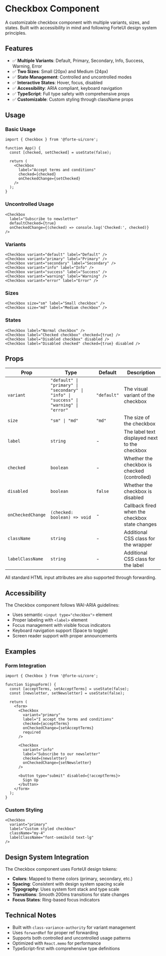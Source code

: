 # Checkbox Component

A customizable checkbox component with multiple variants, sizes, and states. Built with accessibility in mind and following ForteUI design system principles.

## Features

- ✅ **Multiple Variants**: Default, Primary, Secondary, Info, Success, Warning, Error
- ✅ **Two Sizes**: Small (20px) and Medium (24px)
- ✅ **State Management**: Controlled and uncontrolled modes
- ✅ **Interactive States**: Hover, focus, disabled
- ✅ **Accessibility**: ARIA compliant, keyboard navigation
- ✅ **TypeScript**: Full type safety with comprehensive props
- ✅ **Customizable**: Custom styling through className props

## Usage

### Basic Usage

```tsx
import { Checkbox } from '@forte-ui/core';

function App() {
  const [checked, setChecked] = useState(false);

  return (
    <Checkbox 
      label="Accept terms and conditions"
      checked={checked}
      onCheckedChange={setChecked}
    />
  );
}
```

### Uncontrolled Usage

```tsx
<Checkbox 
  label="Subscribe to newsletter"
  defaultChecked={true}
  onCheckedChange={(checked) => console.log('Checked:', checked)}
/>
```

### Variants

```tsx
<Checkbox variant="default" label="Default" />
<Checkbox variant="primary" label="Primary" />
<Checkbox variant="secondary" label="Secondary" />
<Checkbox variant="info" label="Info" />
<Checkbox variant="success" label="Success" />
<Checkbox variant="warning" label="Warning" />
<Checkbox variant="error" label="Error" />
```

### Sizes

```tsx
<Checkbox size="sm" label="Small checkbox" />
<Checkbox size="md" label="Medium checkbox" />
```

### States

```tsx
<Checkbox label="Normal checkbox" />
<Checkbox label="Checked checkbox" checked={true} />
<Checkbox label="Disabled checkbox" disabled />
<Checkbox label="Disabled checked" checked={true} disabled />
```

## Props

| Prop | Type | Default | Description |
|------|------|---------|-------------|
| `variant` | `"default" \| "primary" \| "secondary" \| "info" \| "success" \| "warning" \| "error"` | `"default"` | The visual variant of the checkbox |
| `size` | `"sm" \| "md"` | `"md"` | The size of the checkbox |
| `label` | `string` | - | The label text displayed next to the checkbox |
| `checked` | `boolean` | - | Whether the checkbox is checked (controlled) |
| `disabled` | `boolean` | `false` | Whether the checkbox is disabled |
| `onCheckedChange` | `(checked: boolean) => void` | - | Callback fired when the checkbox state changes |
| `className` | `string` | - | Additional CSS class for the wrapper |
| `labelClassName` | `string` | - | Additional CSS class for the label |

All standard HTML input attributes are also supported through forwarding.

## Accessibility

The Checkbox component follows WAI-ARIA guidelines:

- Uses semantic `<input type="checkbox">` element
- Proper labeling with `<label>` element
- Focus management with visible focus indicators
- Keyboard navigation support (Space to toggle)
- Screen reader support with proper announcements

## Examples

### Form Integration

```tsx
import { Checkbox } from '@forte-ui/core';

function SignupForm() {
  const [acceptTerms, setAcceptTerms] = useState(false);
  const [newsletter, setNewsletter] = useState(false);

  return (
    <form>
      <Checkbox
        variant="primary"
        label="I accept the terms and conditions"
        checked={acceptTerms}
        onCheckedChange={setAcceptTerms}
        required
      />
      
      <Checkbox
        variant="info"
        label="Subscribe to our newsletter"
        checked={newsletter}
        onCheckedChange={setNewsletter}
      />
      
      <button type="submit" disabled={!acceptTerms}>
        Sign Up
      </button>
    </form>
  );
}
```

### Custom Styling

```tsx
<Checkbox
  variant="primary"
  label="Custom styled checkbox"
  className="my-4"
  labelClassName="font-semibold text-lg"
/>
```

## Design System Integration

The Checkbox component uses ForteUI design tokens:

- **Colors**: Mapped to theme colors (primary, secondary, etc.)
- **Spacing**: Consistent with design system spacing scale
- **Typography**: Uses system font stack and type scale
- **Transitions**: Smooth 200ms transitions for state changes
- **Focus States**: Ring-based focus indicators

## Technical Notes

- Built with `class-variance-authority` for variant management
- Uses `forwardRef` for proper ref forwarding
- Supports both controlled and uncontrolled usage patterns
- Optimized with `React.memo` for performance
- TypeScript-first with comprehensive type definitions
